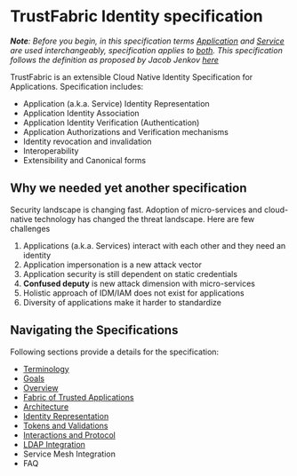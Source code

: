 # TrustFabric Identity specification

<i>**Note**: Before you begin, in this specification terms <u>Application</u> and <u>Service</u> are used interchangeably, specification applies to <u>both</u>. This specification follows the definition as proposed by Jacob Jenkov [here](http://tutorials.jenkov.com/soa/services-applications.html)</i>

TrustFabric is an extensible Cloud Native Identity Specification for Applications. Specification includes:

* Application (a.k.a. Service) Identity Representation
* Application Identity Association
* Application Identity Verification (Authentication)
* Application Authorizations and Verification mechanisms
* Identity revocation and invalidation
* Interoperability
* Extensibility and Canonical forms

## Why we needed yet another specification
Security landscape is changing fast. Adoption of micro-services and cloud-native technology has changed the threat landscape. Here are few challenges
1. Applications (a.k.a. Services) interact with each other and they need an identity
1. Application impersonation is a new attack vector
1. Application security is still dependent on static credentials 
1. **Confused deputy** is new attack dimension with micro-services
1. Holistic approach of IDM/IAM does not exist for applications
1. Diversity of applications make it harder to standardize


## Navigating the Specifications
Following sections provide a details for the specification:

* [Terminology](./Terminology.md)
* [Goals](/Goals.md)
* [Overview](./Overview.md)
* [Fabric of Trusted Applications](./TrustFabric.md)
* [Architecture](./Architecture.md)
* [Identity Representation](./Identity.md)
* [Tokens and Validations](./Tokens.md)
* [Interactions and Protocol](./InterOp.md)
* [LDAP Integration](./LdapSchema.md)
* Service Mesh Integration
* FAQ



